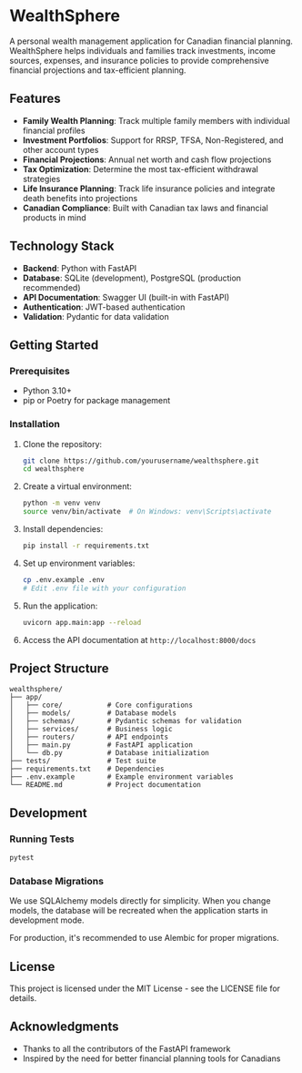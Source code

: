 # WealthSphere

A personal wealth management application for Canadian financial planning. WealthSphere helps individuals and families track investments, income sources, expenses, and insurance policies to provide comprehensive financial projections and tax-efficient planning.

## Features

- **Family Wealth Planning**: Track multiple family members with individual financial profiles
- **Investment Portfolios**: Support for RRSP, TFSA, Non-Registered, and other account types
- **Financial Projections**: Annual net worth and cash flow projections
- **Tax Optimization**: Determine the most tax-efficient withdrawal strategies
- **Life Insurance Planning**: Track life insurance policies and integrate death benefits into projections
- **Canadian Compliance**: Built with Canadian tax laws and financial products in mind

## Technology Stack

- **Backend**: Python with FastAPI
- **Database**: SQLite (development), PostgreSQL (production recommended)
- **API Documentation**: Swagger UI (built-in with FastAPI)
- **Authentication**: JWT-based authentication
- **Validation**: Pydantic for data validation

## Getting Started

### Prerequisites

- Python 3.10+
- pip or Poetry for package management

### Installation

1. Clone the repository:
   ```bash
   git clone https://github.com/yourusername/wealthsphere.git
   cd wealthsphere
   ```

2. Create a virtual environment:
   ```bash
   python -m venv venv
   source venv/bin/activate  # On Windows: venv\Scripts\activate
   ```

3. Install dependencies:
   ```bash
   pip install -r requirements.txt
   ```

4. Set up environment variables:
   ```bash
   cp .env.example .env
   # Edit .env file with your configuration
   ```

5. Run the application:
   ```bash
   uvicorn app.main:app --reload
   ```

6. Access the API documentation at `http://localhost:8000/docs`

## Project Structure

```
wealthsphere/
├── app/
│   ├── core/           # Core configurations
│   ├── models/         # Database models
│   ├── schemas/        # Pydantic schemas for validation
│   ├── services/       # Business logic
│   ├── routers/        # API endpoints
│   ├── main.py         # FastAPI application
│   └── db.py           # Database initialization
├── tests/              # Test suite
├── requirements.txt    # Dependencies
├── .env.example        # Example environment variables
└── README.md           # Project documentation
```

## Development

### Running Tests

```bash
pytest
```

### Database Migrations

We use SQLAlchemy models directly for simplicity. When you change models, the database will be recreated when the application starts in development mode.

For production, it's recommended to use Alembic for proper migrations.

## License

This project is licensed under the MIT License - see the LICENSE file for details.

## Acknowledgments

- Thanks to all the contributors of the FastAPI framework
- Inspired by the need for better financial planning tools for Canadians